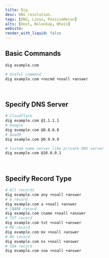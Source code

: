 ```yaml
---
title: Dig
desc: DNS resolution.
tags: [DNS, Linux, PassiveRecon]
alts: [Host, Nslookup, Whois]
website:
render_with_liquid: false
---
```


## Basic Commands

```sh
dig example.com

# Useful command
dig example.com +nocmd +noall +answer
```

<br />

## Specify DNS Server

```sh
# Cloudflare
dig example.com @1.1.1.1
# Google
dig example.com @8.8.8.8
# Quad9
dig example.com @9.9.9.9

# Custom name server like private DNS server
dig example.com @10.0.0.1
```

<br />

## Specify Record Type

```sh
# All records
dig example.com any +noall +answer
# A record
dig example.com a +noall +answer
# CNAME record
dig example.com cname +noall +answer
# TXT record
dig example.com txt +noall +answer
# MX record
dig example.com mx +noall +answer
# NS record
dig example.com ns +noall +answer
# SOA record
dig example.com soa +noall +answer
```